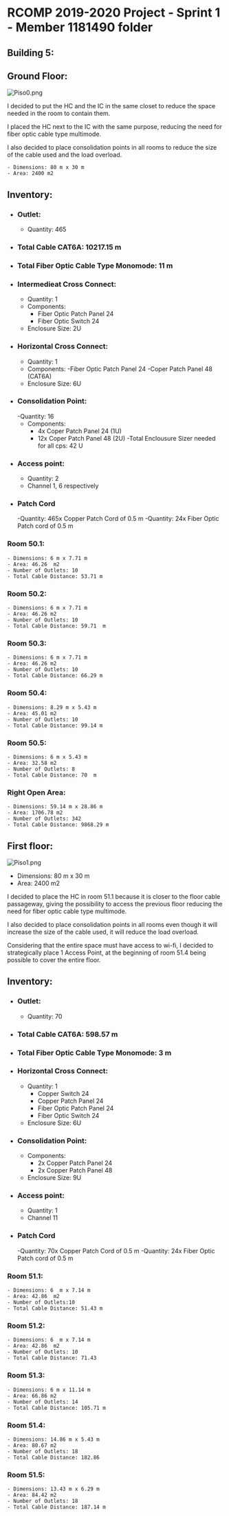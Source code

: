 RCOMP 2019-2020 Project - Sprint 1 - Member 1181490 folder
===========================================
## Building 5:

## Ground Floor:
![Piso0.png](Piso0.png)

I decided to put the HC and the IC in the same closet to reduce the space needed in the room to contain them.

I placed the HC next to the IC with the same purpose, reducing the need for fiber optic cable type multimode.

I also decided to place consolidation points in all rooms to reduce the size of the cable used and the load overload.

    - Dimensions: 80 m x 30 m
    - Area: 2400 m2


## Inventory:
- ### Outlet:
    - Quantity: 465
- ### Total Cable CAT6A: 10217.15 m
- ### Total Fiber Optic Cable Type Monomode: 11  m 
- ### Intermedieat Cross Connect:
    - Quantity: 1
    - Components:
        - Fiber Optic Patch Panel 24
        - Fiber Optic Switch 24
    - Enclosure Size: 2U 
- ### Horizontal Cross Connect:
    - Quantity: 1
    - Components:
        -Fiber Optic Patch Panel 24
        -Coper Patch Panel 48 (CAT6A)
    - Enclosure Size: 6U 
- ### Consolidation Point:
    -Quantity: 16
    - Components:
        - 4x Coper Patch Panel 24 (1U)
        - 12x Coper Patch Panel 48 (2U)
    -Total Enclousure Sizer needed for all cps:  42 U   
- ### Access point:
    - Quantity: 2
    - Channel 1, 6 respectively 
- ### Patch Cord
    -Quantity: 465x Copper Patch Cord of 0.5 m
    -Quantity: 24x  Fiber Optic Patch cord of 0.5 m
### Room 50.1: 
    - Dimensions: 6 m x 7.71 m
    - Area: 46.26  m2
    - Number of Outlets: 10 
    - Total Cable Distance: 53.71 m 

### Room 50.2: 
    - Dimensions: 6 m x 7.71 m
    - Area: 46.26 m2
    - Number of Outlets: 10
    - Total Cable Distance: 59.71  m 
### Room 50.3: 
    - Dimensions: 6 m x 7.71 m
    - Area: 46.26 m2
    - Number of Outlets: 10
    - Total Cable Distance: 66.29 m
### Room 50.4:
    - Dimensions: 8.29 m x 5.43 m
    - Area: 45.01 m2
    - Number of Outlets: 10
    - Total Cable Distance: 99.14 m 
### Room 50.5: 
    - Dimensions: 6 m x 5.43 m
    - Area: 32.58 m2
    - Number of Outlets: 8
    - Total Cable Distance: 70  m 
### Right Open Area: 
    - Dimensions: 59.14 m x 28.86 m
    - Area: 1706.78 m2
    - Number of Outlets: 342
    - Total Cable Distance: 9868.29 m 





## **First floor:**
![Piso1.png](Piso1.png)

 - Dimensions: 80 m x 30 m
 - Area: 2400 m2


I decided to place the HC in room 51.1 because it is closer to the floor cable passageway, giving the possibility to access the previous floor reducing the need for fiber optic cable type multimode.

I also decided to place consolidation points in all rooms even though it will increase the size of the cable used, it will reduce the load overload.

Considering that the entire space must have access to wi-fi, I decided to strategically place 1 Access Point, at the beginning of room 51.4 being possible to cover the entire floor. 

## Inventory:
- ### Outlet:
    - Quantity: 70
- ### Total Cable CAT6A: 598.57 m
- ### Total Fiber Optic Cable Type Monomode: 3  m 
- ### Horizontal Cross Connect:
    - Quantity: 1
        - Copper Switch 24
        - Copper Patch Panel 24
        - Fiber Optic Patch Panel 24
        - Fiber Optic Switch 24
    - Enclosure Size: 6U
- ### Consolidation Point:
    - Components:
        - 2x Copper Patch Panel 24
        - 2x Copper Patch Panel 48 
    - Enclosure Size: 9U
- ### Access point:
    - Quantity: 1
    - Channel 11
- ### Patch Cord
    -Quantity: 70x Copper Patch Cord of 0.5 m
    -Quantity: 24x  Fiber Optic Patch cord of 0.5 m
### Room 51.1: 
    - Dimensions: 6  m x 7.14 m
    - Area: 42.86  m2
    - Number of Outlets:10
    - Total Cable Distance: 51.43 m 
### Room 51.2: 
    - Dimensions: 6  m x 7.14 m
    - Area: 42.86  m2
    - Number of Outlets: 10
    - Total Cable Distance: 71.43
### Room 51.3: 
    - Dimensions: 6 m x 11.14 m
    - Area: 66.86 m2
    - Number of Outlets: 14
    - Total Cable Distance: 105.71 m
### Room 51.4:
    - Dimensions: 14.86 m x 5.43 m
    - Area: 80.67 m2
    - Number of Outlets: 18
    - Total Cable Distance: 182.86
### Room 51.5: 
    - Dimensions: 13.43 m x 6.29 m
    - Area: 84.42 m2
    - Number of Outlets: 18
    - Total Cable Distance: 187.14 m

